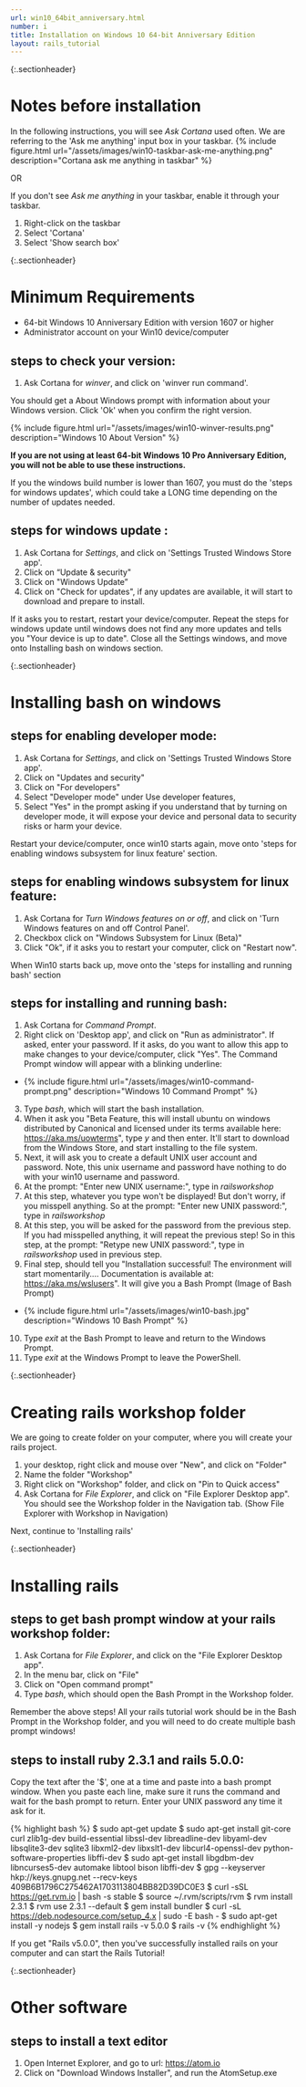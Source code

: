 ```yaml
---
url: win10_64bit_anniversary.html
number: i
title: Installation on Windows 10 64-bit Anniversary Edition
layout: rails_tutorial
---
```


{:.sectionheader}
# Notes before installation

In the following instructions, you will see *Ask Cortana* used often. We are referring to the 'Ask me anything' input box in your taskbar.
  {% include figure.html url="/assets/images/win10-taskbar-ask-me-anything.png" description="Cortana ask me anything in taskbar" %}

OR

If you don't see *Ask me anything* in your taskbar, enable it through your taskbar.

1. Right-click on the taskbar
2. Select 'Cortana'
3. Select 'Show search box'

{:.sectionheader}
# Minimum Requirements

* 64-bit Windows 10 Anniversary Edition with version 1607 or higher
* Administrator account on your Win10 device/computer

## steps to check your version:
1. Ask Cortana for *winver*, and click on 'winver run command'.

You should get a About Windows prompt with information about your Windows version.  Click 'Ok' when you confirm the right version.

  {% include figure.html url="/assets/images/win10-winver-results.png" description="Windows 10 About Version" %}

**If you are not using at least 64-bit Windows 10 Pro Anniversary Edition, you will not be able to use these instructions.**

If you the windows build number is lower than 1607, you must do the 'steps for windows updates', which could take a LONG time depending on the number of updates needed.

## steps for windows update :
1. Ask Cortana for *Settings*, and click on 'Settings Trusted Windows Store app'.
2. Click on “Update & security"
3. Click on "Windows Update”
4. Click on "Check for updates", if any updates are available, it will start to download and prepare to install.

If it asks you to restart, restart your device/computer.  Repeat the steps for windows update until windows does not find any more updates and tells you "Your device is up to date".  Close all the Settings windows, and move onto Installing bash on windows section.

{:.sectionheader}
# Installing bash on windows

## steps for enabling developer mode:
1. Ask Cortana for *Settings*, and click on 'Settings Trusted Windows Store app'.
2. Click on "Updates and security"
3. Click on "For developers"
4. Select "Developer mode" under Use developer features,
5. Select "Yes" in the prompt asking if you understand that by turning on developer mode, it will expose your device and personal data to security risks or harm your device.

Restart your device/computer, once win10 starts again, move onto 'steps for enabling windows subsystem for linux feature' section.

## steps for enabling windows subsystem for linux feature:
1. Ask Cortana for *Turn Windows features on or off*, and click on 'Turn Windows features on and off Control Panel'.
2. Checkbox click on "Windows Subsystem for Linux (Beta)"
3. Click "Ok", if it asks you to restart your computer, click on "Restart now".

When Win10 starts back up, move onto the 'steps for installing and running bash' section

## steps for installing and running bash:
1. Ask Cortana for *Command Prompt*.
2. Right click on 'Desktop app', and click on "Run as administrator". If asked, enter your password.  If it asks, do you want to allow this app to make changes to your device/computer, click "Yes". The Command Prompt window will appear with a blinking underline:
  - {% include figure.html url="/assets/images/win10-command-prompt.png" description="Windows 10 Command Prompt" %}
3. Type *bash*, which will start the bash installation.
4. When it ask you "Beta Feature, this will install ubuntu on windows distributed by Canonical and licensed under its terms available here: https://aka.ms/uowterms", type *y* and then enter.  It'll start to download from the Windows Store, and start installing to the file system.
5. Next, it will ask you to create a default UNIX user account and password.  Note, this unix username and password have nothing to do with your win10 username and password.
6. At the prompt: "Enter new UNIX username:", type in *railsworkshop*
7. At this step, whatever you type won't be displayed!  But don't worry, if you misspell anything.  So at the prompt: "Enter new UNIX password:", type in *railsworkshop*
8. At this step, you will be asked for the password from the previous step. If you had misspelled anything, it will repeat the previous step! So in this step, at the prompt: "Retype new UNIX password:", type in *railsworkshop* used in previous step.
9. Final step, should tell you "Installation successful! The environment will start momentarily.... Documentation is available at: https://aka.ms/wslusers".  It will give you a Bash Prompt (Image of Bash Prompt)
  - {% include figure.html url="/assets/images/win10-bash.jpg" description="Windows 10 Bash Prompt" %}
10. Type *exit* at the Bash Prompt to leave and return to the Windows Prompt.
11. Type *exit* at the Windows Prompt to leave the PowerShell.


{:.sectionheader}
# Creating rails workshop folder

We are going to create folder on your computer, where you will create your rails project.

1.  your desktop, right click and mouse over "New", and click on "Folder"
2. Name the folder "Workshop"
3. Right click on "Workshop" folder, and click on "Pin to Quick access"
4. Ask Cortana for *File Explorer*, and click on "File Explorer Desktop app".  You should see the Workshop folder in the Navigation tab. (Show File Explorer with Workshop in Navigation)

Next, continue to 'Installing rails'


{:.sectionheader}
# Installing rails

## steps to get bash prompt window at your rails workshop folder:
1. Ask Cortana for *File Explorer*, and click on the "File Explorer Desktop app".
2. In the menu bar, click on "File"
3. Click on "Open command prompt"
4. Type *bash*, which should open the Bash Prompt in the Workshop folder.

Remember the above steps! All your rails tutorial work should be in the Bash Prompt in the Workshop folder, and you will need to do create multiple bash prompt windows!

## steps to install ruby 2.3.1 and rails 5.0.0:

Copy the text after the '$', one at a time and paste into a bash prompt window. When you paste each line, make sure it runs the command and wait for the bash prompt to return.  Enter your UNIX password any time it ask for it.

{% highlight bash %}
$ sudo apt-get update
$ sudo apt-get install git-core curl zlib1g-dev build-essential libssl-dev libreadline-dev libyaml-dev libsqlite3-dev sqlite3 libxml2-dev libxslt1-dev libcurl4-openssl-dev python-software-properties libffi-dev
$ sudo apt-get install libgdbm-dev libncurses5-dev automake libtool bison libffi-dev
$ gpg --keyserver hkp://keys.gnupg.net --recv-keys 409B6B1796C275462A1703113804BB82D39DC0E3
$ curl -sSL https://get.rvm.io | bash -s stable
$ source ~/.rvm/scripts/rvm
$ rvm install 2.3.1
$ rvm use 2.3.1 --default
$ gem install bundler
$ curl -sL https://deb.nodesource.com/setup_4.x | sudo -E bash -
$ sudo apt-get install -y nodejs
$ gem install rails -v 5.0.0
$ rails -v
{% endhighlight %}

If you get "Rails v5.0.0", then you've successfully installed rails on your computer and can start the Rails Tutorial!

{:.sectionheader}
# Other software

## steps to install a text editor
1. Open Internet Explorer, and go to url: https://atom.io
2. Click on "Download Windows Installer", and run the AtomSetup.exe
